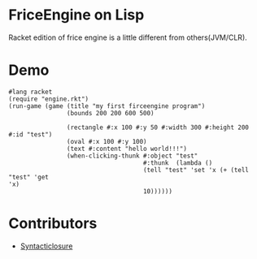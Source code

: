# FriceEngine on Lisp

Racket edition of frice engine is a little different from others(JVM/CLR).

# Demo
```
#lang racket
(require "engine.rkt")
(run-game (game (title "my first firceengine program")
                (bounds 200 200 600 500)

                (rectangle #:x 100 #:y 50 #:width 300 #:height 200 #:id "test")
                (oval #:x 100 #:y 100)
                (text #:content "hello world!!!")
                (when-clicking-thunk #:object "test"
                                     #:thunk  (lambda ()
                                     (tell "test" 'set 'x (+ (tell "test" 'get  'x)                                                               
                                     10))))))
```
# Contributors

+ [Syntacticlosure](https://github.com/Syntacticlosure)



